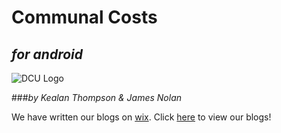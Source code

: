 # Communal Costs
## *for android*

![DCU Logo](http://www.inmindd.eu/wp-content/uploads/2012/08/dculogo.jpg)

###*by Kealan Thompson & James Nolan*

We have written our blogs on [wix](https://www.wix.com/). Click [here](https://jameskealan3yproje.wixsite.com/jameskealan3yp) to view our blogs! 

